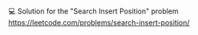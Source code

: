 💻 Solution for the "Search Insert Position" problem </br>
https://leetcode.com/problems/search-insert-position/
